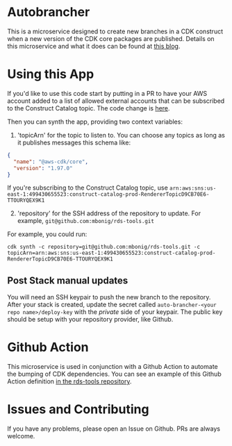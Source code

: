 # Autobrancher

This is a microservice designed to create new branches in a CDK construct when a new version of the CDK core packages
are published. Details on this microservice and what it does can be found at [this blog](https://matthewbonig.com/2021/04/06/automating-construct-publishing/).

# Using this App

If you'd like to use this code start by putting in a PR to have your AWS account added to a list of allowed external
accounts that can be subscribed to the Construct Catalog topic. The code change is 
[here](https://github.com/construct-catalog/catalog/blob/master/packages/catalog/config.ts#L29).

Then you can synth the app, providing two context variables:

1. 'topicArn' for the topic to listen to. You can choose any topics
as long as it publishes messages this schema like:

```json
{
  "name": "@aws-cdk/core",
  "version": "1.97.0"
}
```

If you're subscribing to the Construct Catalog topic, use `arn:aws:sns:us-east-1:499430655523:construct-catalog-prod-RendererTopicD9CB70E6-TTOURYQEX9K1`

2. 'repository' for the SSH address of the repository to update. For example, `git@github.com:mbonig/rds-tools.git `

For example, you could run:

```shell
cdk synth -c repository=git@github.com:mbonig/rds-tools.git -c topicArn=arn:aws:sns:us-east-1:499430655523:construct-catalog-prod-RendererTopicD9CB70E6-TTOURYQEX9K1
```

## Post Stack manual updates

You will need an SSH keypair to push the new branch to the repository. After your stack is created, update the secret
called `auto-brancher-<your repo name>/deploy-key` with the *private* side of your keypair. The public key should be 
setup with your repository provider, like Github.

# Github Action

This microservice is used in conjunction with a Github Action to automate the bumping of CDK dependencies. You can 
see an example of this Github Action definition [in the rds-tools repository](https://github.com/mbonig/rds-tools/blob/master/.github/workflows/cdkbump.yml).

# Issues and Contributing

If you have any problems, please open an Issue on Github. PRs are always welcome.

